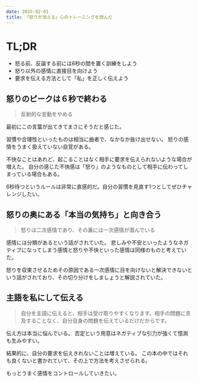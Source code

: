 ```yaml
---
date: 2025-02-01
title: 「怒りが消える」心のトレーニングを読んだ
---
```


# TL;DR

- 怒る前、反論する前には6秒の間を置く訓練をしよう
- 怒り以外の感情に直接目を向けよう
- 要求を伝える方法として「私」を正しく伝えよう

## 怒りのピークは６秒で終わる

> 反射的な言動をやめる

最初にこの言葉が出てきてまさにそうだと感じた。

習慣や合理性といったものは相当に曲者で、なかなか抜け出せない。
怒りの感情をうまく扱えていない自覚がある。

不快なことはあれど、起こることはなく相手に要求を伝えられないような場合が増えた。
自分の感じた不快感は「怒り」のようなものとして相手に伝わってしまっている場合もある。

6秒待つというルールは非常に直感的だ。自分の習慣を見直す1つとしてぜひチャレンジしたい。

## 怒りの奥にある「本当の気持ち」と向き合う

> 怒りは二次感情であり、その裏には一次感情が潜んでいる

感情には分類があるという話がされていた。
悲しみや不安といったようなネガティブになってしまう感情と怒りや不快といった感情は同様のものと考えていた。

怒りを収束させるためその原因である一次感情に目を向けないと解決できないという話がされており、その切り分けをしましょうと解説されていた。

## 主語を私にして伝える

> 自分を主語に伝えると、相手は受け取りやすくなります。相手の問題に言及することなく、自分自身の問題を伝えているだけだからです。

伝え方は本当に悩んでいる。
否定という用意はネガティブな引力が強くて憶測も生みやすい。

結果的に、自分の要求を伝えきれないことは増えている。
この本の中ではそれも良くないと書かれていて、その上で方法を考えさせられる。

もっとうまく感情をコントロールしていきたい。
